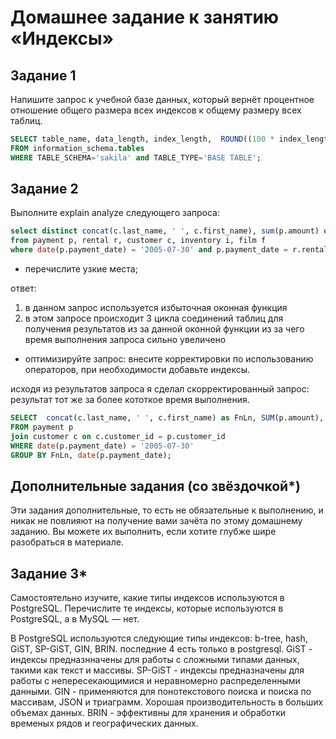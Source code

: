 # Домашнее задание к занятию «Индексы»

## Задание 1

Напишите запрос к учебной базе данных, который вернёт процентное отношение общего размера всех индексов к общему размеру всех таблиц.

```SQL
SELECT table_name, data_length, index_length,  ROUND((100 * index_length) / data_length) as percent
FROM information_schema.tables
WHERE TABLE_SCHEMA='sakila' and TABLE_TYPE='BASE TABLE';
```

## Задание 2

Выполните explain analyze следующего запроса:
```sql
select distinct concat(c.last_name, ' ', c.first_name), sum(p.amount) over (partition by c.customer_id, f.title)
from payment p, rental r, customer c, inventory i, film f
where date(p.payment_date) = '2005-07-30' and p.payment_date = r.rental_date and r.customer_id = c.customer_id and i.inventory_id = r.inventory_id
```

- перечислите узкие места;

ответ:

1. в данном запрос используется избыточная оконная функция
2. в этом запросе происходит 3 цикла соединений таблиц для получения результатов из за данной оконной функции из за чего время выполнения запроса сильно увеличено

- оптимизируйте запрос: внесите корректировки по использованию операторов, при необходимости добавьте индексы.

исходя из результатов запроса я сделал скорректированный запрос: результат тот же за более кототкое время выполнения.

```SQL
SELECT  concat(c.last_name, ' ', c.first_name) as FnLn, SUM(p.amount), date(p.payment_date) as dt
FROM payment p
join customer c on c.customer_id = p.customer_id
WHERE date(p.payment_date) = '2005-07-30'
GROUP BY FnLn, date(p.payment_date);
```

## Дополнительные задания (со звёздочкой*)
Эти задания дополнительные, то есть не обязательные к выполнению, и никак не повлияют на получение вами зачёта по этому домашнему заданию. Вы можете их выполнить, если хотите глубже шире разобраться в материале.

## Задание 3*

Самостоятельно изучите, какие типы индексов используются в PostgreSQL. Перечислите те индексы, которые используются в PostgreSQL, а в MySQL — нет.

В PostgreSQL используются следующие типы индексов: b-tree, hash, GiST, SP-GiST, GIN, BRIN.
последние 4 есть только в postgresql.
GiST - индексы предназнначены для работы с сложными типами данных, такими как текст и массивы.
SP-GiST - индексы предназначены для работы с непересекающимися и неравномерно распределенными данными.
GIN - применяются для понотекстового поиска и поиска по массивам, JSON и триаграмм. Хорошая производительность в больших объемах данных.
BRIN - эффективны для хранения и обработки временых рядов и географических данных.
